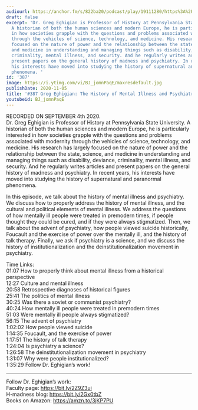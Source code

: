 ```yaml
---
audiourl: https://anchor.fm/s/822ba20/podcast/play/19111280/https%3A%2F%2Fd3ctxlq1ktw2nl.cloudfront.net%2Fstaging%2F2020-8-5%2F54cc0e50-7a3e-dcc2-6c6b-8373790e6a93.m4a
draft: false
excerpt: 'Dr. Greg Eghigian is Professor of History at Pennsylvania State University.
  A historian of both the human sciences and modern Europe, he is particularly interested
  in how societies grapple with the questions and problems associated with modernity
  through the vehicles of science, technology, and medicine. His research has largely
  focused on the nature of power and the relationship between the state, science,
  and medicine in understanding and managing things such as disability, deviance,
  criminality, mental illness, and security. And he regularly writes articles and
  present papers on the general history of madness and psychiatry. In recent years,
  his interests have moved into studying the history of supernatural and paranormal
  phenomena. '
id: '387'
image: https://i.ytimg.com/vi/BJ_jomnPaqE/maxresdefault.jpg
publishDate: 2020-11-05
title: '#387 Greg Eghigian: The History of Mental Illness and Psychiatry'
youtubeid: BJ_jomnPaqE
---
```

<div class="timelinks">

RECORDED ON SEPTEMBER 4th 2020.  
Dr. Greg Eghigian is Professor of History at Pennsylvania State University. A historian of both the human sciences and modern Europe, he is particularly interested in how societies grapple with the questions and problems associated with modernity through the vehicles of science, technology, and medicine. His research has largely focused on the nature of power and the relationship between the state, science, and medicine in understanding and managing things such as disability, deviance, criminality, mental illness, and security. And he regularly writes articles and present papers on the general history of madness and psychiatry. In recent years, his interests have moved into studying the history of supernatural and paranormal phenomena. 

In this episode, we talk about the history of mental illness and psychiatry. We discuss how to properly address the history of mental illness, and the cultural and political elements of mental illness. We address the questions of how mentally ill people were treated in premodern times, if people thought they could be cured, and if they were always stigmatized. Then, we talk about the advent of psychiatry, how people viewed suicide historically, Foucault and the exercise of power over the mentally ill, and the history of talk therapy. Finally, we ask if psychiatry is a science, and we discuss the history of institutionalization and the deinstitutionalization movement in psychiatry.

Time Links:  
<time>01:07</time> How to properly think about mental illness from a historical perspective  
<time>12:27</time> Culture and mental illness  
<time>20:58</time> Retrospective diagnoses of historical figures  
<time>25:41</time> The politics of mental illness  
<time>30:25</time> Was there a soviet or communist psychiatry?  
<time>40:24</time> How mentally ill people were treated in premodern times  
<time>51:03</time> Were mentally ill people always stigmatized?  
<time>56:15</time> The advent of psychiatry  
<time>1:02:02</time> How people viewed suicide  
<time>1:14:35</time> Foucault, and the exercise of power  
<time>1:17:51</time> The history of talk therapy  
<time>1:24:04</time> Is psychiatry a science?  
<time>1:26:58</time> The deinstitutionalization movement in psychiatry  
<time>1:31:07</time> Why were people institutionalized?  
<time>1:35:29</time> Follow Dr. Eghigian’s work!

---

Follow Dr. Eghigian’s work:  
Faculty page: https://bit.ly/2Z9Z3ui  
H-madness blog: https://bit.ly/2Gx0tbZ  
Books on Amazon: https://amzn.to/3jKP7PU
</div>

